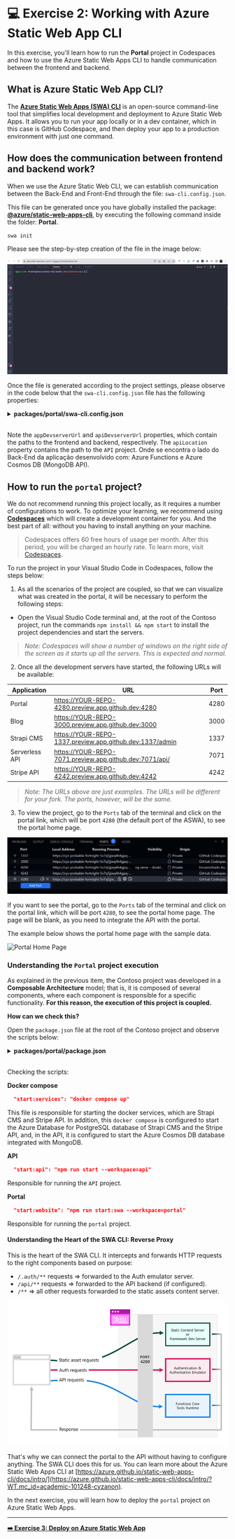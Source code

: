 # 💻 Exercise 2: Working with Azure Static Web App CLI

In this exercise, you'll learn how to run the **Portal** project in Codespaces and how to use the Azure Static Web Apps CLI to handle communication between the frontend and backend.

## What is Azure Static Web App CLI?

The **[Azure Static Web Apps (SWA) CLI](https://github.com/Azure/static-web-apps-cli/?WT.mc_id=academic-101248-cyzanon)** is an open-source command-line tool that simplifies local development and deployment to Azure Static Web Apps. It allows you to run your app locally or in a dev container, which in this case is GitHub Codespace, and then deploy your app to a production environment with just one command.

## How does the communication between frontend and backend work?

When we use the Azure Static Web CLI, we can establish communication between the Back-End and Front-End through the file: `swa-cli.config.json`.

This file can be generated once you have globally installed the package: **[@azure/static-web-apps-cli](https://www.npmjs.com/package/@azure/static-web-apps-cli)**, by executing the following command inside the folder: **Portal**.

```bash
swa init
```

Please see the step-by-step creation of the file in the image below:

![SWA init Contoso](./images/swa-init-contoso.gif)

Once the file is generated according to the project settings, please observe in the code below that the `swa-cli.config.json` file has the following properties:

<details><summary><b>packages/portal/swa-cli.config.json</b></summary>
<br/>

  ```json
    {
      "$schema": "https://aka.ms/azure/static-web-apps-cli/schema",
      "configurations": {
        "contoso-real-estate": {
          "appLocation": ".",
          "apiLocation": "../api",
          "outputLocation": "dist/contoso-app",
          "appBuildCommand": "npm run build",
          "apiBuildCommand": "npm run build",
          "run": "npm start",
          "appDevserverUrl": "http://localhost:4200",
          "apiDevserverUrl": "http://127.0.01:7071"
        }
      }
    }
  ```
</details>
<br/>

Note the `appDevserverUrl` and `apiDevserverUrl` properties, which contain the paths to the frontend and backend, respectively. The `apiLocation` property contains the path to the `API` project. Onde se encontra o lado do Back-End da aplicação desenvolvido com: Azure Functions e Azure Cosmos DB (MongoDB API).

## How to run the `portal` project?

We do not recommend running this project locally, as it requires a number of configurations to work. To optimize your learning, we recommend using **[Codespaces](https://github.com/features/codespaces)** which will create a development container for you. And the best part of all: without you having to install anything on your machine.

> Codespaces offers 60 free hours of usage per month. After this period, you will be charged an hourly rate. To learn more, visit [Codespaces](https://github.com/features/codespaces).

To run the project in your Visual Studio Code in Codespaces, follow the steps below:

1. As all the scenarios of the project are coupled, so that we can visualize what was created in the portal, it will be necessary to perform the following steps:
  - Open the Visual Studio Code terminal and, at the root of the Contoso project, run the commands `npm install && npm start` to install the project dependencies and start the servers.

  > _Note: Codespaces will show a number of windows on the right side of the screen as it starts up all the servers. This is expected and normal._

2. Once all the development servers have started, the following URLs will be available:

| Application    | URL                                                      | Port |
| -------------- | -------------------------------------------------------- | ---- |
| Portal         | https://YOUR-REPO-4280.preview.app.github.dev:4280       | 4280 |
| Blog           | https://YOUR-REPO-3000.preview.app.github.dev:3000       | 3000 |
| Strapi CMS     | https://YOUR-REPO-1337.preview.app.github.dev:1337/admin | 1337 |
| Serverless API | https://YOUR-REPO-7071.preview.app.github.dev:7071/api/  | 7071 |
| Stripe API     | https://YOUR-REPO-4242.preview.app.github.dev:4242       | 4242 |

> _Note: The URLs above are just examples. The URLs will be different for your fork. The ports, however, will be the same._

3. To view the project, go to the `Ports` tab of the terminal and click on the portal link, which will be port `4280` (the default port of the ASWA), to see the portal home page.

![Terminal Ports](./images/terminal-ports.png)

If you want to see the portal, go to the `Ports` tab of the terminal and click on the portal link, which will be port `4280`, to see the portal home page. The page will be blank, as you need to integrate the API with the portal.

The example below shows the portal home page with the sample data.

![Portal Home Page](./images/gif-portal-contoso.gif)

### Understanding the `Portal` project execution

As explained in the previous item, the Contoso project was developed in a **Composable Architecture** model; that is, it is composed of several components, where each component is responsible for a specific functionality. **For this reason, the execution of this project is coupled.**

**How can we check this?**

Open the `package.json` file at the root of the Contoso project and observe the scripts below:

<details><summary><b>packages/portal/package.json</b></summary><br/>

  ```json
    "scripts": {
      "start": "concurrently npm:start:* --kill-others",
      "start:services": "docker compose up",
      "start:api": "npm run start --workspace=api",
      "start:website": "npm run start:swa --workspace=portal",
      "test": "npm run test -ws --if-present",
      "build": "npm run build -ws --if-present",
      "format": "prettier --write .",
      "format:check": "prettier --check .",
      "lint": "npm run lint -ws --if-present",
      "lint:fix": "npm run lint:fix -ws --if-present",
      "clean": "rimraf \"packages/**/*.tsbuildinfo\"",
      "clean:install": "rimraf \"packages/**/node_modules\" \"node_modules\" && npm install"
    }
  ```
</details>
<br/>

Checking the scripts:

**Docker compose**

```json
  "start:services": "docker compose up"
```

This file is responsible for starting the docker services, which are Strapi CMS and Stripe API. In addition, this `docker compose` is configured to start the Azure Database for PostgreSQL database of Strapi CMS and the Stripe API, and, in the API, it is configured to start the Azure Cosmos DB database integrated with MongoDB.

**API**
```json
  "start:api": "npm run start --workspace=api"
```

Responsible for running the `API` project.

**Portal**
```json
  "start:website": "npm run start:swa --workspace=portal"
```

Responsible for running the `portal` project.

#### Understanding the Heart of the SWA CLI: Reverse Proxy

This is the heart of the SWA CLI. It intercepts and forwards HTTP requests to the right components based on purpose:

- `/.auth/**` requests => forwarded to the Auth emulator server.
- `/api/**` requests => forwarded to the API backend (if configured).
- `/**` => all other requests forwarded to the static assets content server.

![Azure Static Web Apps CLI - Reserve Proxy](./images/swa-cli-ports.png)

That's why we can connect the portal to the API without having to configure anything. The SWA CLI does this for us. You can learn more about the Azure Static Web Apps CLI at [https://azure.github.io/static-web-apps-cli/docs/intro/](https://azure.github.io/static-web-apps-cli/docs/intro/?WT.mc_id=academic-101248-cyzanon).

In the next exercise, you will learn how to deploy the `portal` project on Azure Static Web Apps.

---

[**➡️ Exercise 3: Deploy on Azure Static Web App**](./03-exercise-portal-deploy.md)
